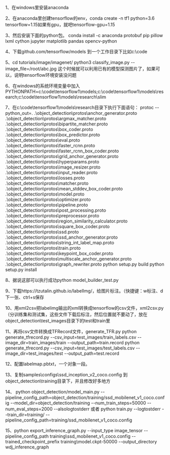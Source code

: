 1、在windows里安装anaconda

2、在anaconda里创建tensorflow的env，conda create -n tf1 python=3.6 tensorflow=1.15如果有gpu，就吧tensorflow-gpu=1.15

3、然后安装下面的python包。
    conda install -c anaconda protobuf
    pip pillow lxml cython jupyter matplotlib pandas opencv-python

4、下载github.com/tensorflow/models 到一个工作目录下比如c:\code

5、cd tutorials/image/imagenet/
  python3 classify_image.py --image_file=/root/abc.jpg
  这个时候就可以利用已有的模型探测图片了，如果可以，说明tensorflow环境安装没问题

6、在windows的系统环境变量中加入
PYTHONPATH=c:\code\tensorflow1\models;c:\code\tensorflow1\models\research;c:\code\tensorflow1\models\research\slim

7、在c:\code\tensorflow1\models\research目录下执行下面语句：
protoc --python_out=. .\object_detection\protos\anchor_generator.proto .\object_detection\protos\argmax_matcher.proto .\object_detection\protos\bipartite_matcher.proto .\object_detection\protos\box_coder.proto .\object_detection\protos\box_predictor.proto .\object_detection\protos\eval.proto .\object_detection\protos\faster_rcnn.proto .\object_detection\protos\faster_rcnn_box_coder.proto .\object_detection\protos\grid_anchor_generator.proto .\object_detection\protos\hyperparams.proto .\object_detection\protos\image_resizer.proto .\object_detection\protos\input_reader.proto .\object_detection\protos\losses.proto .\object_detection\protos\matcher.proto .\object_detection\protos\mean_stddev_box_coder.proto .\object_detection\protos\model.proto .\object_detection\protos\optimizer.proto .\object_detection\protos\pipeline.proto .\object_detection\protos\post_processing.proto .\object_detection\protos\preprocessor.proto .\object_detection\protos\region_similarity_calculator.proto .\object_detection\protos\square_box_coder.proto .\object_detection\protos\ssd.proto .\object_detection\protos\ssd_anchor_generator.proto .\object_detection\protos\string_int_label_map.proto .\object_detection\protos\train.proto .\object_detection\protos\keypoint_box_coder.proto .\object_detection\protos\multiscale_anchor_generator.proto .\object_detection\protos\graph_rewriter.proto
python setup.py build
python setup.py install

8、据说这部可以执行成功python model_builder_test.py 

9、下载https://tzutalin.github.io/labelImg/，给图片标注。（快捷键：w标注、d下一张、ctrl+s保存

10、用xml2csv把labelimg输出的xml转换成tensorflow的csv文件，xml2csv.py
    （分训练集和测试集，这些文件下载后标注，然后位置就不要动了，放在object_detection\test_images目录下的test和train里

11、再将csv文件转换成TFRecord文件，generate_TFR.py
    python generate_tfrecord.py --csv_input=test_images/train_labels.csv --image_dir=train_images/train --output_path=train.record
    python generate_tfrecord.py --csv_input=test_images/test_labels.csv --image_dir=test_images/test    --output_path=test.record

12、配置labelmap.pbtxt，一个对象一段。

13、复制samples\configs\ssd_inception_v2_coco.config 到 object_detection\training目录下，并且修改好多地方
    
14、
   python object_detection/model_main.py --pipeline_config_path=object_detection/training/ssd_mobilenet_v1_coco.config --model_dir=object_detection/training --num_train_steps=50000 --num_eval_steps=2000 --alsologtostderr
或者
   python train.py --logtostderr --train_dir=training/ --pipeline_config_path=training/ssd_mobilenet_v1_coco.config

15、python export_inference_graph.py --input_type image_tensor --pipeline_config_path training\ssd_mobilenet_v1_coco.config   --trained_checkpoint_prefix training\model.ckpt-50000  --output_directory wdj_inference_graph
